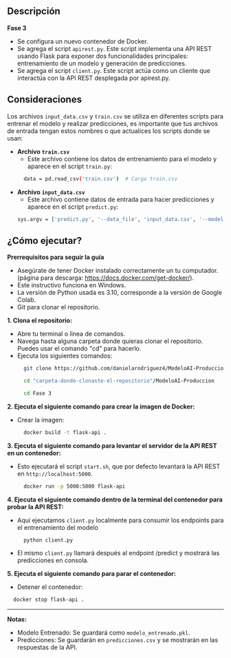 ## Descripción  

**Fase 3**
- Se configura un nuevo contenedor de Docker.
- Se agrega el script `apirest.py`. Este script implementa una API REST usando Flask para exponer dos funcionalidades principales: entrenamiento de un modelo y generación de predicciones.
- Se agrega el script `client.py`. Este script actúa como un cliente que interactúa con la API REST desplegada por apirest.py.

## Consideraciones

Los archivos `input_data.csv` y `train.csv` se utiliza en diferentes scripts para entrenar el modelo y realizar predicciones, es importante que tus archivos de entrada tengan estos nombres o que actualices los scripts donde se usan:

- **Archivo `train.csv`**
    - Este archivo contiene los datos de entrenamiento para el modelo y aparece en el script `train.py`:
    ``` bash
      data = pd.read_csv('train.csv')  # Carga train.csv
    ```
- **Archivo `input_data.csv`**
    - Este archivo contiene datos de entrada para hacer predicciones y aparece en el script `predict.py`:
    ``` bash
    sys.argv = ['predict.py', '--data_file', 'input_data.csv', '--model_file', 'modelo_entrenado.pkl']
    ```
    
## ¿Cómo ejecutar?
  
**Prerrequisitos para seguir la guía**
- Asegúrate de tener Docker instalado correctamente un tu computador. (página para descarga: https://docs.docker.com/get-docker/).
- Este instructivo funciona en Windows.
- La versión de Python usada es 3.10, corresponde a la versión de Google Colab.
- Git para clonar el repositorio.
  
**1. Clona el repositorio:**
 - Abre tu terminal o lìnea de comandos.
 - Navega hasta alguna carpeta donde quieras clonar el repositorio. Puedes usar el comando "cd" para hacerlo.
 - Ejecuta los siguientes comandos:
    ``` bash
      git clone https://github.com/danielarodriguez4/ModeloAI-Produccion.git
    ```
    ``` bash
      cd "carpeta-donde-clonaste-el-repositorio"/ModeloAI-Produccion
    ```
    ``` bash
      cd Fase 3
    ```
**2. Ejecuta el siguiente comando para crear la imagen de Docker:**
 - Crear la imagen:
     ``` bash
       docker build -t flask-api .
     ```
     
**3. Ejecuta el siguiente comando para levantar el servidor de la API REST en un contenedor:**
 - Esto ejecutará el script `start.sh`, que por defecto levantará la API REST en `http://localhost:5000`.
     ``` bash
       docker run -p 5000:5000 flask-api
     ```

**4. Ejecuta el siguiente comando dentro de la terminal del contenedor para probar la API REST:**
 - Aquí ejecutamos `client.py` localmente para consumir los endpoints para el entrenamiento del modelo
     ``` bash
       python client.py
     ```
- El mismo `client.py` llamará después al endpoint /predict y mostrará las predicciones en consola.

 **5. Ejecuta el siguiente comando para parar el contenedor:**
  - Detener el contenedor:
 ``` bash
   docker stop flask-api .
 ```
---------------------------------------------------------------------------------------------------
**Notas:**
- Modelo Entrenado: Se guardará como `modelo_entrenado.pkl`.
- Predicciones: Se guardarán en `predicciones.csv` y se mostrarán en las respuestas de la API.
